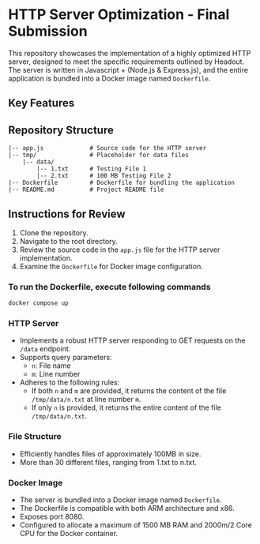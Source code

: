 # HTTP Server Optimization - Final Submission

This repository showcases the implementation of a highly optimized HTTP server, designed to meet the specific requirements outlined by Headout. The server is written in Javascript + (Node.js & Express.js), and the entire application is bundled into a Docker image named `Dockerfile`.

## Key Features

## Repository Structure

```
|-- app.js             # Source code for the HTTP server
|-- tmp/               # Placeholder for data files
    |-- data/
        |-- 1.txt      # Testing File 1
        |-- 2.txt      # 100 MB Testing File 2
|-- Dockerfile         # Dockerfile for bundling the application
|-- README.md          # Project README file
```

## Instructions for Review

1. Clone the repository.
2. Navigate to the root directory.
3. Review the source code in the `app.js` file for the HTTP server implementation.
4. Examine the `Dockerfile` for Docker image configuration.

### To run the Dockerfile, execute following commands
```bash
docker compose up
```

### HTTP Server

- Implements a robust HTTP server responding to GET requests on the `/data` endpoint.
- Supports query parameters:
  - `n`: File name
  - `m`: Line number
- Adheres to the following rules:
  - If both `n` and `m` are provided, it returns the content of the file `/tmp/data/n.txt` at line number `m`.
  - If only `n` is provided, it returns the entire content of the file `/tmp/data/n.txt`.

### File Structure

- Efficiently handles files of approximately 100MB in size.
- More than 30 different files, ranging from 1.txt to n.txt.

### Docker Image

- The server is bundled into a Docker image named `Dockerfile`.
- The Dockerfile is compatible with both ARM architecture and x86.
- Exposes port 8080.
- Configured to allocate a maximum of 1500 MB RAM and 2000m/2 Core CPU for the Docker container.


